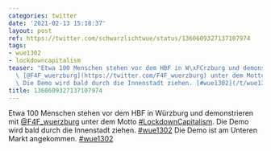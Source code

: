 ```yaml
---
categories: twitter
date: '2021-02-13 15:18:37'
layout: post
ref: https://twitter.com/schwarzlichtwue/status/1360609327137107974
tags:
- wue1302
- lockdowncapitalism
teaser: "Etwa 100 Menschen stehen vor dem HBF in W\xFCrzburg und demonstrieren mit\
  \ [@F4F_wuerzburg](https://twitter.com/F4F_wuerzburg) unter dem Motto [#LockdownCapitalism](/t/lockdowncapitalism).\
  \ Die Demo wird bald durch die Innenstadt ziehen. [#wue1302](/t/wue1302)"
title: 1360609327137107974
---
```

Etwa 100 Menschen stehen vor dem HBF in Würzburg und demonstrieren mit [@F4F_wuerzburg](https://twitter.com/F4F_wuerzburg) unter dem Motto [#LockdownCapitalism](/t/lockdowncapitalism). Die Demo wird bald durch die Innenstadt ziehen. [#wue1302](/t/wue1302)
Die Demo ist am Unteren Markt angekommen. [#wue1302](/t/wue1302)